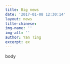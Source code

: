 ```yaml
---
title: Big news
date: '2017-01-08 12:30:14'
layout: news
title-chinese: 
img-name: ''
img-alt: ''
author: Yan Ting
excerpt: ex
---
```

body